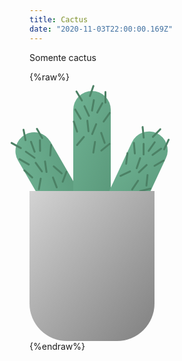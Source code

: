 ```yaml
---
title: Cactus
date: "2020-11-03T22:00:00.169Z"
---
```


Somente cactus

{%raw%}
<style>
.vase {
  position: relative;
  height: 240px;
  width: 200px;
  border-radius: 0 0 60px 60px;
  background-image: linear-gradient(to bottom right, lightgray, gray);
  z-index: 10;
}
.cactus {
  position: relative;
  display: flex;
  justify-content: space-between;
  width: 200px;
}
.cactus-1 {
  position: relative;
  top: 60px;
  background-image: linear-gradient(to bottom right, #6fb293, #5b9a7c);
  height: 150px;
  width: 60px;
  border-radius: 30px 30px 0 0;
  transform: rotate(-30deg);
}
.cactus-2 {
  position: relative;
  background-image: linear-gradient(to bottom right, #6fb293, #5b9a7c);
  height: 160px;
  width: 60px;
  border-radius: 30px 30px 0 0;
}
.cactus-3 {
  position: relative;
  top: 60px;
  background-image: linear-gradient(to bottom right, #6fb293, #5b9a7c);
  height: 160px;
  width: 60px;
  border-radius: 30px 30px 0 0;
  transform: rotate(25deg);
}
.spine {
  position: absolute;
  background-color: #4c8165;
  width: 3px;
  height: 20px;
  border-radius: 10px;
}
</style>
<div>
  <div class="cactus">
    <div class="cactus-1">
      <div class="spine" style="top:-10px;left:28px;transform:rotate(19deg);"></div>
      <div class="spine" style="top:0px;left:50px;transform:rotate(0deg);"></div>
      <div class="spine" style="top:13px;left:30px;transform:rotate(10deg);"></div>
      <div class="spine" style="top:22px;left:20px;transform:rotate(-25deg);"></div>
      <div class="spine" style="top:27px;left:6px;transform:rotate(-30deg);"></div>
      <div class="spine" style="top:80px;left:32px;transform:rotate(9deg);"></div>
      <div class="spine" style="top:46px;left:22px;transform:rotate(-6deg);"></div>
      <div class="spine" style="top:51px;left:32px;transform:rotate(22deg);"></div>
      <div class="spine" style="top:65px;left:46px;transform:rotate(-19deg);"></div>
      <div class="spine" style="top:17px;left:41px;transform:rotate(29deg);"></div>
      <div class="spine" style="top:32px;left:52px;transform:rotate(35deg);"></div>
      <div class="spine" style="top:47px;left:2px;transform:rotate(-18deg);"></div>
      <div class="spine" style="top:80px;left:50px;transform:rotate(51deg);"></div>
      <div class="spine" style="top:-2px;left:8px;transform:rotate(-31deg);"></div>
      <div class="spine" style="top:70px;left:10px;transform:rotate(40deg);"></div>
    </div>
    <div class="cactus-2">
      <div class="spine" style="top:-10px;left:28px;transform:rotate(19deg);"></div>
      <div class="spine" style="top:0px;left:50px;transform:rotate(0deg);"></div>
      <div class="spine" style="top:13px;left:30px;transform:rotate(10deg);"></div>
      <div class="spine" style="top:22px;left:20px;transform:rotate(-25deg);"></div>
      <div class="spine" style="top:27px;left:6px;transform:rotate(-30deg);"></div>
      <div class="spine" style="top:80px;left:32px;transform:rotate(9deg);"></div>
      <div class="spine" style="top:46px;left:22px;transform:rotate(-6deg);"></div>
      <div class="spine" style="top:51px;left:32px;transform:rotate(22deg);"></div>
      <div class="spine" style="top:65px;left:46px;transform:rotate(-19deg);"></div>
      <div class="spine" style="top:17px;left:41px;transform:rotate(29deg);"></div>
      <div class="spine" style="top:32px;left:52px;transform:rotate(35deg);"></div>
      <div class="spine" style="top:47px;left:2px;transform:rotate(-18deg);"></div>
      <div class="spine" style="top:80px;left:50px;transform:rotate(51deg);"></div>
      <div class="spine" style="top:-2px;left:8px;transform:rotate(-31deg);"></div>
      <div class="spine" style="top:70px;left:10px;transform:rotate(40deg);"></div>
    </div>
    <div class="cactus-3">
      <div class="spine" style="top:-10px;left:28px;transform:rotate(19deg);"></div>
      <div class="spine" style="top:0px;left:50px;transform:rotate(0deg);"></div>
      <div class="spine" style="top:13px;left:30px;transform:rotate(10deg);"></div>
      <div class="spine" style="top:22px;left:20px;transform:rotate(-25deg);"></div>
      <div class="spine" style="top:27px;left:6px;transform:rotate(-30deg);"></div>
      <div class="spine" style="top:80px;left:32px;transform:rotate(9deg);"></div>
      <div class="spine" style="top:46px;left:22px;transform:rotate(-6deg);"></div>
      <div class="spine" style="top:51px;left:32px;transform:rotate(22deg);"></div>
      <div class="spine" style="top:65px;left:46px;transform:rotate(-19deg);"></div>
      <div class="spine" style="top:17px;left:41px;transform:rotate(29deg);"></div>
      <div class="spine" style="top:32px;left:52px;transform:rotate(35deg);"></div>
      <div class="spine" style="top:47px;left:2px;transform:rotate(-18deg);"></div>
      <div class="spine" style="top:80px;left:50px;transform:rotate(51deg);"></div>
      <div class="spine" style="top:-2px;left:8px;transform:rotate(-31deg);"></div>
      <div class="spine" style="top:70px;left:10px;transform:rotate(40deg);"></div>
    </div>
  </div>
  <div class="vase"></div>
</div>
{%endraw%}